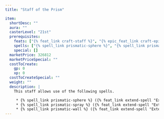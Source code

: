 ```yaml
---
title: "Staff of the Prism"

item:
  shortDesc: ""
  aura: ""
  casterLevel: "21st"
  prerequisites:
    feats: ["{% feat_link craft-staff %}", "{% epic_feat_link craft-epic-staff %}", "{% feat_link extend-spell %}"]
    spells: ["{% spell_link prismatic-sphere %}", "{% spell_link prismatic-spray %}", "{% spell_link prismatic-wall %}"]
    special: []
  marketPrice: 326812
  marketPriceSpecial: ""
  costToCreate:
    gp: 0
    xp: 0
  costToCreateSpecial: ""
  weight: ""
  description: |
    This staff allows use of the following spells.

     * {% spell_link prismatic-sphere %} ({% feat_link extend-spell "Extended" %}, 1 charge, DC 25)
     * {% spell_link prismatic-spray %} ({% feat_link extend-spell "Extended" %}, 1 charge, DC 22)
     * {% spell_link prismatic-wall %} ({% feat_link extend-spell "Extended" %}, 1 charge, DC 23)
---
```

